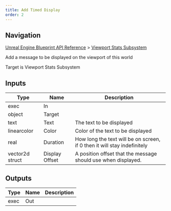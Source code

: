 ```yaml
---
title: Add Timed Display
order: 2
---
```

## Navigation

[Unreal Engine Blueprint API Reference](https://dev.epicgames.com/documentation/en-us/unreal-engine/BlueprintAPI) > [Viewport Stats Subsystem](https://dev.epicgames.com/documentation/en-us/unreal-engine/BlueprintAPI/ViewportStatsSubsystem)

Add a message to be displayed on the viewport of this world

Target is Viewport Stats Subsystem

## Inputs

| Type | Name | Description |
| --- | --- | --- |
| exec | In |  |
| object | Target |  |
| text | Text | The text to be displayed |
| linearcolor | Color | Color of the text to be displayed |
| real | Duration | How long the text will be on screen, if 0 then it will stay indefinitely |
| vector2d struct | Display Offset | A position offset that the message should use when displayed. |

## Outputs

| Type | Name | Description |
| --- | --- | --- |
| exec | Out |  |
